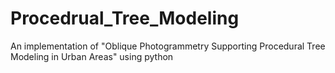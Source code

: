 # Procedrual_Tree_Modeling
An implementation of "Oblique Photogrammetry Supporting Procedural Tree Modeling in Urban Areas" using python
